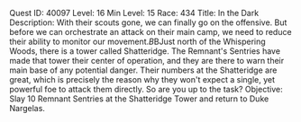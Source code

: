 Quest ID: 40097
Level: 16
Min Level: 15
Race: 434
Title: In the Dark
Description: With their scouts gone, we can finally go on the offensive.  But before we can orchestrate an attack on their main camp, we need to reduce their ability to monitor our movement.$B$BJust north of the Whispering Woods, there is a tower called Shatteridge. The Remnant's Sentries have made that tower their center of operation, and they are there to warn their main base of any potential danger. Their numbers at the Shatteridge are great, which is precisely the reason why they won't expect a single, yet powerful foe to attack them directly. So are you up to the task?
Objective: Slay 10 Remnant Sentries at the Shatteridge Tower and return to Duke Nargelas.
